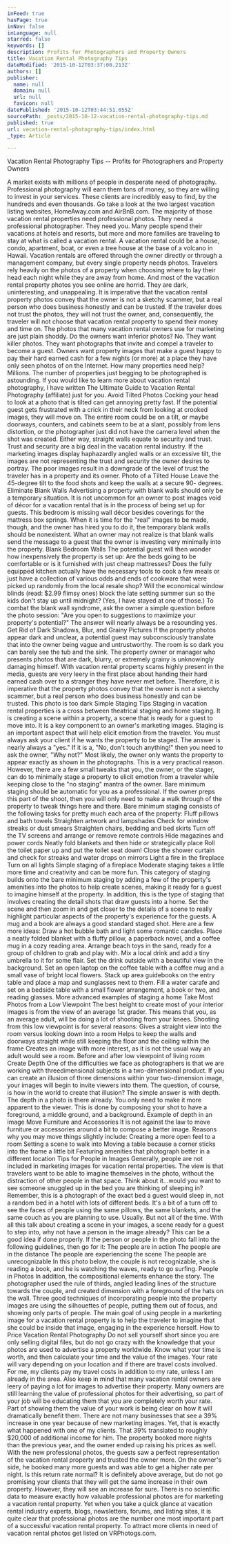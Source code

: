 ```yaml
---
inFeed: true
hasPage: true
inNav: false
inLanguage: null
starred: false
keywords: []
description: Profits for Photographers and Property Owners
title: Vacation Rental Photography Tips
dateModified: '2015-10-12T03:37:00.213Z'
authors: []
publisher:
  name: null
  domain: null
  url: null
  favicon: null
datePublished: '2015-10-12T03:44:51.055Z'
sourcePath: _posts/2015-10-12-vacation-rental-photography-tips.md
published: true
url: vacation-rental-photography-tips/index.html
_type: Article

---
```

Vacation Rental Photography Tips -- Profits for Photographers and Property Owners

A market exists with millions of people in desperate need of photography. Professional photography will earn them tons of money, so they are willing to invest in your services. These clients are incredibly easy to find, by the hundreds and even thousands.
Go take a look at the two largest vacation listing websites, HomeAway.com and AirBnB.com. The majority of those vacation rental properties need professional photos.
They need a professional photographer. They need you.
Many people spend their vacations at hotels and resorts, but more and more families are traveling to stay at what is called a vacation rental. A vacation rental could be a house, condo, apartment, boat, or even a tree house at the base of a volcano in Hawaii.
Vacation rentals are offered through the owner directly or through a management company, but every single property needs photos. Travelers rely heavily on the photos of a property when choosing where to lay their head each night while they are away from home. And most of the vacation rental property photos you see online are horrid. They are dark, uninteresting, and unappealing. It is imperative that the vacation rental property photos convey that the owner is not a sketchy scammer, but a real person who does business honestly and can be trusted.
If the traveler does not trust the photos, they will not trust the owner, and, consequently, the traveler will not choose that vacation rental property to spend their money and time on. The photos that many vacation rental owners use for marketing are just plain shoddy.
Do the owners want inferior photos? No. They want killer photos.
They want photographs that invite and compel a traveler to become a guest. Owners want property images that make a guest happy to pay their hard earned cash for a few nights (or more) at a place they have only seen photos of on the Internet.
How many properties need help? Millions.
The number of properties just begging to be photographed is astounding. If you would like to learn more about vacation rental photography, I have written The Ultimate Guide to Vacation Rental Photography (affiliate) just for you.
Avoid Tilted Photos
Cocking your head to look at a photo that is tilted can get annoying pretty fast. If the potential guest gets frustrated with a crick in their neck from looking at crooked images, they will move on.
The entire room could be on a tilt, or maybe doorways, counters, and cabinets seem to be at a slant, possibly from lens distortion, or the photographer just did not have the camera level when the shot was created. Either way, straight walls equate to security and trust.
Trust and security are a big deal in the vacation rental industry. If the marketing images display haphazardly angled walls or an excessive tilt, the images are not representing the trust and security the owner desires to portray. The poor images result in a downgrade of the level of trust the traveler has in a property and its owner.
Photo of a Tilted House
Leave the 45-degree tilt to the food shots and keep the walls at a secure 90- degrees.
Eliminate Blank Walls
Advertising a property with blank walls should only be a temporary situation. It is not uncommon for an owner to post images void of décor for a vacation rental that is in the process of being set up for guests. This bedroom is missing wall décor besides coverings for the mattress box springs. When it is time for the "real" images to be made, though, and the owner has hired you to do it, the temporary blank walls should be nonexistent.
What an owner may not realize is that blank walls send the message to a guest that the owner is investing very minimally into the property.
Blank Bedroom Walls
The potential guest will then wonder how inexpensively the property is set up:
Are the beds going to be comfortable or is it furnished with just cheap mattresses?
Does the fully equipped kitchen actually have the necessary tools to cook a few meals or just have a collection of various odds and ends of cookware that were picked up randomly from the local resale shop?
Will the economical window blinds (read: $2.99 flimsy ones) block the late setting summer sun so the kids don't stay up until midnight? (Yes, I have stayed at one of those.)
To combat the blank wall syndrome, ask the owner a simple question before the photo session:
"Are you open to suggestions to maximize your property's potential?"
The answer will nearly always be a resounding yes.
Get Rid of Dark Shadows, Blur, and Grainy Pictures
If the property photos appear dark and unclear, a potential guest may subconsciously translate that into the owner being vague and untrustworthy.
The room is so dark you can barely see the tub and the sink. The property owner or manager who presents photos that are dark, blurry, or extremely grainy is unknowingly damaging himself. With vacation rental property scams highly present in the media, guests are very leery in the first place about handing their hard earned cash over to a stranger they have never met before.
Therefore, it is imperative that the property photos convey that the owner is not a sketchy scammer, but a real person who does business honestly and can be trusted.
This photo is too dark
Simple Staging Tips
Staging in vacation rental properties is a cross between theatrical staging and home staging. It is creating a scene within a property, a scene that is ready for a guest to move into. It is a key component to an owner's marketing images. Staging is an important aspect that will help elicit emotion from the traveler.
You must always ask your client if he wants the property to be staged. The answer is nearly always a "yes." If it is a, "No, don't touch anything!" then you need to ask the owner, "Why not?"
Most likely, the owner only wants the property to appear exactly as shown in the photographs. This is a very practical reason. However, there are a few small tweaks that you, the owner, or the stager, can do to minimally stage a property to elicit emotion from a traveler while keeping close to the "no staging" mantra of the owner.
Bare minimum staging should be automatic for you as a professional. If the owner preps this part of the shoot, then you will only need to make a walk through of the property to tweak things here and there. Bare minimum staging consists of the following tasks for pretty much each area of the property:
Fluff pillows and bath towels
Straighten artwork and lampshades
Check for window streaks or dust smears
Straighten chairs, bedding and bed skirts
Turn off the TV screens and arrange or remove remote controls
Hide magazines and power cords
Neatly fold blankets and then hide or strategically place
Roll the toilet paper up and put the toilet seat down!
Close the shower curtain and check for streaks and water drops on mirrors
Light a fire in the fireplace
Turn on all lights
Simple staging of a fireplace
Moderate staging takes a little more time and creativity and can be more fun. This category of staging builds onto the bare minimum staging by adding a few of the property's amenities into the photos to help create scenes, making it ready for a guest to imagine himself at the property. In addition, this is the type of staging that involves creating the detail shots that draw guests into a home. Set the scene and then zoom in and get closer to the details of a scene to really highlight particular aspects of the property's experience for the guests.
A mug and a book are always a good standard staged shot. Here are a few more ideas:
Draw a hot bubble bath and light some romantic candles.
Place a neatly folded blanket with a fluffy pillow, a paperback novel, and a coffee mug in a cozy reading area.
Arrange beach toys in the sand, ready for a group of children to grab and play with.
Mix a local drink and add a tiny umbrella to it for some flair. Set the drink outside with a beautiful view in the background.
Set an open laptop on the coffee table with a coffee mug and a small vase of bright local flowers.
Stack up area guidebooks on the entry table and place a map and sunglasses next to them.
Fill a water carafe and set on a bedside table with a small flower arrangement, a book or two, and reading glasses.
More advanced examples of staging a home
Take Most Photos from a Low Viewpoint
The best height to create most of your interior images is from the view of an average 1st grader. This means that you, as an average adult, will be doing a lot of shooting from your knees.
Shooting from this low viewpoint is for several reasons:
Gives a straight view into the room versus looking down into a room
Helps to keep the walls and doorways straight while still keeping the floor and the ceiling within the frame
Creates an image with more interest, as it is not the usual way an adult would see a room.
Before and after low viewpoint of living room
Create Depth
One of the difficulties we face as photographers is that we are working with threedimensional subjects in a two-dimensional product. If you can create an illusion of three dimensions within your two-dimension image, your images will begin to invite viewers into them.
The question, of course, is how in the world to create that illusion? The simple answer is with depth.
The depth in a photo is there already. You only need to make it more apparent to the viewer. This is done by composing your shot to have a foreground, a middle ground, and a background.
Example of depth in an image
Move Furniture and Accessories
It is not against the law to move furniture or accessories around a bit to compose a better image. Reasons why you may move things slightly include:
Creating a more open feel to a room
Setting a scene to walk into
Moving a table because a corner sticks into the frame a little bit
Featuring amenities that photograph better in a different location
Tips for People in Images
Generally, people are not included in marketing images for vacation rental properties. The view is that travelers want to be able to imagine themselves in the photo, without the distraction of other people in that space. Think about it...would you want to see someone snuggled up in the bed you are thinking of sleeping in? Remember, this is a photograph of the exact bed a guest would sleep in, not a random bed in a hotel with lots of different beds.
It's a bit of a turn off to see the faces of people using the same pillows, the same blankets, and the same couch as you are planning to use. Usually. But not all of the time.
With all this talk about creating a scene in your images, a scene ready for a guest to step into, why not have a person in the image already?
This can be a good idea if done properly. If the person or people in the photo fall into the following guidelines, then go for it:
The people are in action
The people are in the distance
The people are experiencing the scene
The people are unrecognizable
In this photo below, the couple is not recognizable, she is reading a book, and he is watching the waves, ready to go surfing.
People in Photos
In addition, the compositional elements enhance the story. The photographer used the rule of thirds, angled leading lines of the structure towards the couple, and created dimension with a foreground of the hats on the wall.
Three good techniques of incorporating people into the property images are using the silhouettes of people, putting them out of focus, and showing only parts of people.
The main goal of using people in a marketing image for a vacation rental property is to help the traveler to imagine that she could be inside that image, engaging in the experience herself.
How to Price Vacation Rental Photography
Do not sell yourself short since you are only selling digital files, but do not go crazy with the knowledge that your photos are used to advertise a property worldwide.
Know what your time is worth, and then calculate your time and the value of the images.
Your rate will vary depending on your location and if there are travel costs involved. For me, my clients pay my travel costs in addition to my rate, unless I am already in the area.
Also keep in mind that many vacation rental owners are leery of paying a lot for images to advertise their property. Many owners are still learning the value of professional photos for their advertising, so part of your job will be educating them that you are completely worth your rate.
Part of showing them the value of your work is being clear on how it will dramatically benefit them.
There are not many businesses that see a 39% increase in one year because of new marketing images. Yet, that is exactly what happened with one of my clients. That 39% translated to roughly $20,000 of additional income for him. The property booked more nights than the previous year, and the owner ended up raising his prices as well.
With the new professional photos, the guests saw a perfect representation of the vacation rental property and trusted the owner more. On the owner's side, he booked many more guests and was able to get a higher rate per night. Is this return rate normal? It is definitely above average, but do not go promising your clients that they will get the same increase in their own property. However, they will see an increase for sure.
There is no scientific data to measure exactly how valuable professional photos are for marketing a vacation rental property. Yet when you take a quick glance at vacation rental industry experts, blogs, newsletters, forums, and listing sites, it is quite clear that professional photos are the number one most important part of a successful vacation rental property.
To attract more clients in need of vacation rental photos get listed on VRPhotogs.com.